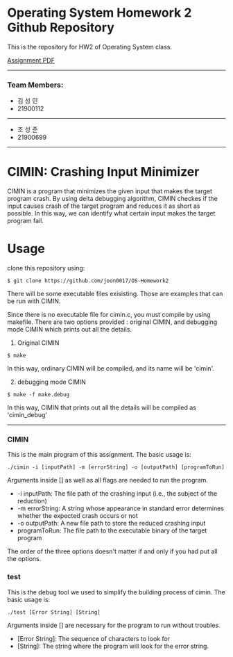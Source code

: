 # Operating System Homework 2 Github Repository

This is the repository for HW2 of Operating System class.

[Assignment PDF](https://github.com/hongshin/OperatingSystem/blob/master/assignments/homework2.pdf)

---

### Team Members:
- 김 성 민
- 21900112
---
- 조 성 준
- 21900699

---

# CIMIN: Crashing Input Minimizer
CIMIN is a program that minimizes the given input that makes the target program crash. By using delta debugging algorithm, CIMIN checkes if the input causes crash of the target program and reduces it as short as possible. In this way, we can identify what certain input makes the target program fail.



# Usage

clone this repository using:
```
$ git clone https://github.com/joon0017/OS-Homework2
```

There will be some executable files exisisting. Those are examples that can be run with CIMIN.

Since there is no executable file for cimin.c, you must compile by using makefile. There are two options provided : original CIMIN, and debugging mode CIMIN which prints out all the details.

1. Original CIMIN
```
$ make
```
In this way, ordinary CIMIN will be compiled, and its name will be 'cimin'.

2. debugging mode CIMIN
```
$ make -f make.debug
```
In this way, CIMIN that prints out all the details will be compiled as 'cimin_debug'


---

### CIMIN
This is the main program of this assignment. The basic usage is:

```
./cimin -i [inputPath] -m [errorString] -o [outputPath] [programToRun]
```
Arguments inside [] as well as all flags are needed to run the program.

- -i inputPath: The file path of the crashing input (i.e., the subject of the reduction)
- -m errorString: A string whose appearance in standard error determines whether the expected crash occurs or not
- -o outputPath: A new file path to store the reduced crashing input
- programToRun: The file path to the executable binary of the target program

The order of the three options doesn't matter if and only if you had put all the options.

### test
This is the debug tool we used to simplify the building process of cimin. The basic usage is:

```
./test [Error String] [String]
```
Arguments inside [] are necessary for the program to run without troubles.

- [Error String]: The sequence of characters to look for
- [String]: The string where the program will look for the error string.
